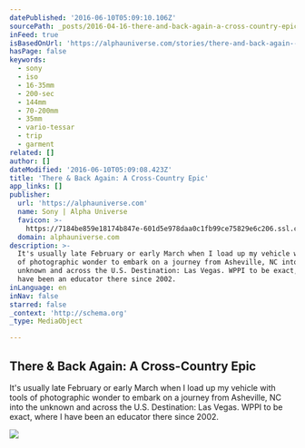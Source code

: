 ```yaml
---
datePublished: '2016-06-10T05:09:10.106Z'
sourcePath: _posts/2016-04-16-there-and-back-again-a-cross-country-epic.md
inFeed: true
isBasedOnUrl: 'https://alphauniverse.com/stories/there-and-back-again--a-cross-country-epic/'
hasPage: false
keywords:
  - sony
  - iso
  - 16-35mm
  - 200-sec
  - 144mm
  - 70-200mm
  - 35mm
  - vario-tessar
  - trip
  - garment
related: []
author: []
dateModified: '2016-06-10T05:09:08.423Z'
title: 'There & Back Again: A Cross-Country Epic'
app_links: []
publisher:
  url: 'https://alphauniverse.com'
  name: Sony | Alpha Universe
  favicon: >-
    https://7184be859e18174b847e-601d5e978daa0c1fb99ce75829e6c206.ssl.cf2.rackcdn.com/or-favicon.png
  domain: alphauniverse.com
description: >-
  It's usually late February or early March when I load up my vehicle with tools
  of photographic wonder to embark on a journey from Asheville, NC into the
  unknown and across the U.S. Destination: Las Vegas. WPPI to be exact, where I
  have been an educator there since 2002.
inLanguage: en
inNav: false
starred: false
_context: 'http://schema.org'
_type: MediaObject

---
```

<article style=""><h1>There &amp; Back Again: A Cross-Country Epic</h1><p>It's usually late February or early March when I load up my vehicle with tools of photographic wonder to embark on a journey from Asheville, NC into the unknown and across the U.S. Destination: Las Vegas. WPPI to be exact, where I have been an educator there since 2002.</p><img src="https://7184be859e18174b847e-601d5e978daa0c1fb99ce75829e6c206.ssl.cf2.rackcdn.com/or-roadwork2016_001.JPG" /></article>